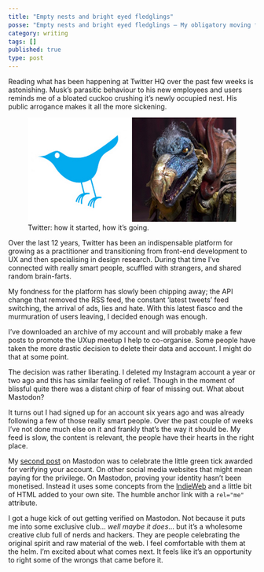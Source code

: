 ```yaml
---
title: "Empty nests and bright eyed fledglings"
posse: "Empty nests and bright eyed fledglings – My obligatory moving from Twitter to Mastodon post."
category: writing
tags: []
published: true
type: post
---
```


Reading what has been happening at Twitter HQ over the past few weeks is astonishing. Musk’s parasitic behaviour to his new employees and users reminds me of a bloated cuckoo crushing it’s newly occupied nest. His public arrogance makes it all the more sickening.

<figure>
<img src="/assets/img/writing/2022-12/twitter.jpeg" alt="The original Twitter logo of a blue bird alongside an evil and ugly Skeksis from the Dark Crystal.">
<figcaption>
Twitter: how it started, how it’s going.
</figcaption>
</figure>

Over the last 12 years, Twitter has been an indispensable platform for growing as a practitioner and transitioning from front-end development to UX and then specialising in design research. During that time I’ve connected with really smart people, scuffled with strangers, and shared random brain-farts.

My fondness for the platform has slowly been chipping away; the API change that removed the RSS feed, the constant ‘latest tweets’ feed switching, the arrival of ads, lies and hate. With this latest fiasco and the murmuration of users leaving, I decided enough was enough.

I’ve downloaded an archive of my account and will probably make a few posts to promote the UXup meetup I help to co-organise. Some people have taken the more drastic decision to delete their data and account. I might do that at some point.

The decision was rather liberating. I deleted my Instagram account a year or two ago and this has similar feeling of relief. Though in the moment of blissful quite there was a distant chirp of fear of missing out. What about Mastodon?

It turns out I had signed up for an account six years ago and was already following a few of those really smart people. Over the past couple of weeks I’ve not done much else on it and frankly that’s the way it should be. My feed is slow, the content is relevant, the people have their hearts in the right place.

My [second post](https://mastodon.social/@benjaminparry/109400141195302832) on Mastodon was to celebrate the little green tick awarded for verifying your account. On other social media websites that might mean paying for the privilege. On Mastodon, proving your identity hasn’t been monetised. Instead it uses some concepts from the [IndieWeb](https://indieweb.org/) and a little bit of HTML added to your own site. The humble anchor link with a `rel="me"` attribute.

I got a huge kick of out getting verified on Mastodon. Not because it puts me into some exclusive club… *well maybe it does*… but it’s a wholesome creative club full of nerds and hackers. They are people celebrating the original spirit and raw material of the web. I feel comfortable with them at the helm. I’m excited about what comes next. It feels like it’s an opportunity to right some of the wrongs that came before it.
